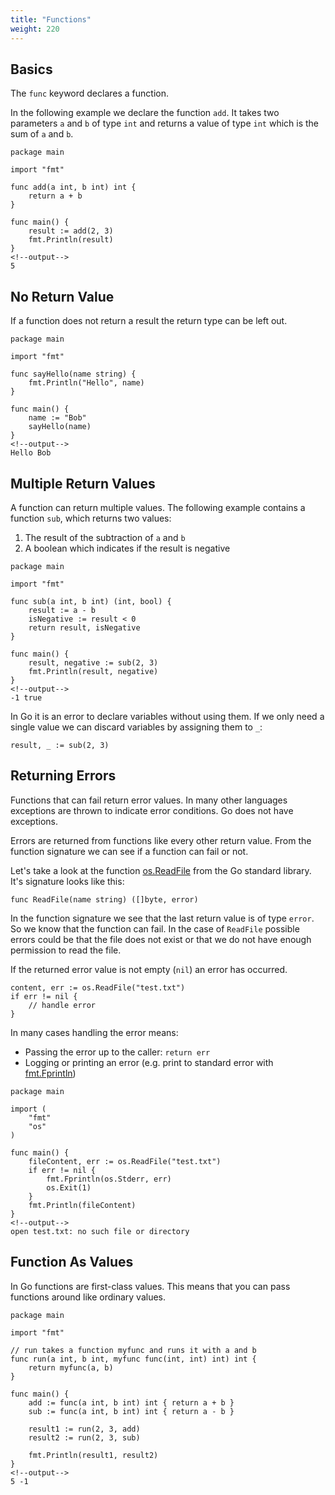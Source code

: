 ```yaml
---
title: "Functions"
weight: 220
---
```


## Basics

The `func` keyword declares a function.

In the following example we declare the function `add`. It takes two parameters `a` and `b` of type `int` and returns a value of type `int` which is the sum of `a` and `b`.

```golang
package main

import "fmt"

func add(a int, b int) int {
	return a + b
}

func main() {
	result := add(2, 3)
	fmt.Println(result)
}
<!--output-->
5
```


## No Return Value

If a function does not return a result the return type can be left out.

```golang
package main

import "fmt"

func sayHello(name string) {
	fmt.Println("Hello", name)
}

func main() {
	name := "Bob"
	sayHello(name)
}
<!--output-->
Hello Bob
```


## Multiple Return Values

A function can return multiple values. The following example contains a function `sub`, which returns two values:

1. The result of the subtraction of `a` and `b`
2. A boolean which indicates if the result is negative

```golang
package main

import "fmt"

func sub(a int, b int) (int, bool) {
	result := a - b
	isNegative := result < 0
	return result, isNegative
}

func main() {
	result, negative := sub(2, 3)
	fmt.Println(result, negative)
}
<!--output-->
-1 true
```

In Go it is an error to declare variables without using them. If we only need a single value we can discard variables by assigning them to `_`:

```golang
result, _ := sub(2, 3)
```


## Returning Errors

Functions that can fail return error values.
In many other languages exceptions are thrown to indicate error conditions. Go does not have exceptions.

Errors are returned from functions like every other return value. From the function signature we can see if a function can fail or not.

Let's take a look at the function [os.ReadFile](https://pkg.go.dev/os#ReadFile) from the Go standard library. It's signature looks like this:
```golang
func ReadFile(name string) ([]byte, error)
```

In the function signature we see that the last return value is of type `error`. So we know that the function can fail. In the case of `ReadFile` possible errors could be that the file does not exist or that we do not have enough permission to read the file.

If the returned error value is not empty (`nil`) an error has occurred.

```golang
content, err := os.ReadFile("test.txt")
if err != nil {
	// handle error
}
```

In many cases handling the error means:

* Passing the error up to the caller: `return err`
* Logging or printing an error (e.g. print to standard error with [fmt.Fprintln](https://pkg.go.dev/fmt#Fprintln))


```golang
package main

import (
	"fmt"
	"os"
)

func main() {
	fileContent, err := os.ReadFile("test.txt")
	if err != nil {
		fmt.Fprintln(os.Stderr, err)
		os.Exit(1)
	}
	fmt.Println(fileContent)
}
<!--output-->
open test.txt: no such file or directory
```


## Function As Values

In Go functions are first-class values. This means that you can pass functions around like ordinary values.

```golang
package main

import "fmt"

// run takes a function myfunc and runs it with a and b
func run(a int, b int, myfunc func(int, int) int) int {
	return myfunc(a, b)
}

func main() {
	add := func(a int, b int) int { return a + b }
	sub := func(a int, b int) int { return a - b }

	result1 := run(2, 3, add)
	result2 := run(2, 3, sub)

	fmt.Println(result1, result2)
}
<!--output-->
5 -1
```
